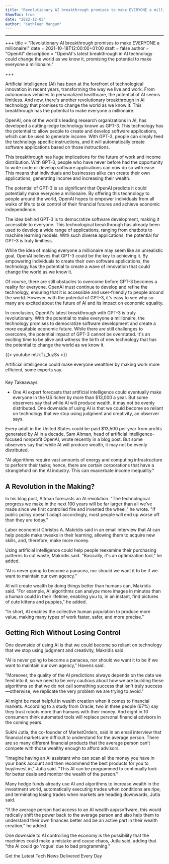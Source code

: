 ```yaml
---
title: "Revolutionary AI breakthrough promises to make EVERYONE a millionaire!"
ShowToc: true 
date: "2022-12-05"
author: "Kathleen Mangum"
---
```

*****
+++
title = "Revolutionary AI breakthrough promises to make EVERYONE a millionaire!"
date = 2021-10-18T12:00:00+01:00
draft = false
author = "OpenAI"
description = "OpenAI's latest breakthrough in AI technology could change the world as we know it, promising the potential to make everyone a millionaire."

+++

Artificial intelligence (AI) has been at the forefront of technological innovation in recent years, transforming the way we live and work. From autonomous vehicles to personalized healthcare, the potential of AI seems limitless. And now, there's another revolutionary breakthrough in AI technology that promises to change the world as we know it. This breakthrough has the potential to make everyone a millionaire.

OpenAI, one of the world's leading research organizations in AI, has developed a cutting-edge technology known as GPT-3. This technology has the potential to allow people to create and develop software applications, which can be used to generate income. With GPT-3, people can simply feed the technology specific instructions, and it will automatically create software applications based on those instructions.

This breakthrough has huge implications for the future of work and income distribution. With GPT-3, people who have never before had the opportunity to write code or develop software applications can now do so with ease. This means that individuals and businesses alike can create their own applications, generating income and increasing their wealth.

The potential of GPT-3 is so significant that OpenAI predicts it could potentially make everyone a millionaire. By offering this technology to people around the world, OpenAI hopes to empower individuals from all walks of life to take control of their financial futures and achieve economic independence.

The idea behind GPT-3 is to democratize software development, making it accessible to everyone. This technological breakthrough has already been used to develop a wide range of applications, ranging from chatbots to machine learning models. With such diverse applications, the potential for GPT-3 is truly limitless.

While the idea of making everyone a millionaire may seem like an unrealistic goal, OpenAI believes that GPT-3 could be the key to achieving it. By empowering individuals to create their own software applications, the technology has the potential to create a wave of innovation that could change the world as we know it.

Of course, there are still obstacles to overcome before GPT-3 becomes a reality for everyone. OpenAI must continue to develop and refine the technology, ensuring that it is accessible and user-friendly to people around the world. However, with the potential of GPT-3, it's easy to see why so many are excited about the future of AI and its impact on economic equality.

In conclusion, OpenAI's latest breakthrough with GPT-3 is truly revolutionary. With the potential to make everyone a millionaire, the technology promises to democratize software development and create a more equitable economic future. While there are still challenges to overcome, the potential impact of GPT-3 cannot be overstated. It's an exciting time to be alive and witness the birth of new technology that has the potential to change the world as we know it.

{{< youtube mUkTz_1uzSs >}} 




Artificial intelligence could make everyone wealthier by making work more efficient, some experts say. 

 
### 
Key Takeaways
 
- One AI expert forecasts that artificial intelligence could eventually make everyone in the US richer by more than $13,000 a year. But some observers say that while AI will produce wealth, it may not be evenly distributed. One downside of using AI is that we could become so reliant on technology that we stop using judgment and creativity, an observer says.

 

Every adult in the United States could be paid $13,500 per year from profits generated by AI in a decade, Sam Altman, head of artificial intelligence-focused nonprofit OpenAI, wrote recently in a blog post. But some observers say that while AI will produce wealth, it may not be evenly distributed. 

 

"AI algorithms require vast amounts of energy and computing infrastructure to perform their tasks; hence, there are certain corporations that have a stranglehold on the AI industry. This can exacerbate income inequality."

 
##   A Revolution in the Making?  
 

In his blog post, Altman forecasts an AI revolution. "The technological progress we make in the next 100 years will be far larger than all we’ve made since we first controlled fire and invented the wheel," he wrote. "If public policy doesn’t adapt accordingly, most people will end up worse off than they are today." 

 

Labor economist Christos A. Makridis said in an email interview that AI can help people make tweaks in their learning, allowing them to acquire new skills, and, therefore, make more money.

 

Using artificial intelligence could help people reexamine their purchasing patterns to cut waste, Makridis said. "Basically, it's an optimization tool," he added. 

 
“AI is never going to become a panacea, nor should we want it to be if we want to maintain our own agency.”
 

AI will create wealth by doing things better than humans can, Makridis said. "For example, AI algorithms can analyze more images in minutes than a human could in their lifetime, enabling you to, in an instant, find pictures of cute kittens and puppies," he added.

 

"In short, AI enables the collective human population to produce more value, making many types of work faster, safer, and more precise.”

 
##   Getting Rich Without Losing Control  
 

One downside of using AI is that we could become so reliant on technology that we stop using judgment and creativity, Makridis said. 

 

"AI is never going to become a panacea, nor should we want it to be if we want to maintain our own agency," Havens said.

 

"Moreover, the quality of the AI predictions always depends on the data we feed into it, so we need to be very cautious about how we are building these algorithms so that we do not call something success that isn't truly success—otherwise, we replicate the very problem we are trying to avoid."

 

AI might be most helpful in wealth creation when it comes to financial markets. According to a study from Oracle, two in three people (67%) say they trust robots more than humans with their money. And eight in 10 consumers think automated tools will replace personal financial advisors in the coming years. 

 

Sukhi Jutla, the co-founder of MarketOrders, said in an email interview that financial markets are difficult to understand for the average person. There are so many different financial products that the average person can’t compete with those wealthy enough to afford advisors.

 

"Imagine having an AI assistant who can scan all the money you have in your bank account and then recommend the best products for you to buy/invest in," Jutla said. "This AI can be programmed to continually look for better deals and monitor the wealth of the person."

 

Many hedge funds already use AI and algorithms to increase wealth in the investment world, automatically executing trades when conditions are ripe, and terminating losing trades when markets are heading downwards, Jutla said. 

 

"If the average person had access to an AI wealth app/software, this would radically shift the power back to the average person and also help them to understand their own finances better and be an active part in their wealth creation," he added.

 

One downside to AI controlling the economy is the possibility that the machines could make a mistake and cause chaos, Jutla said, adding that "the AI could go 'rogue' due to bad programming."

 

Get the Latest Tech News Delivered Every Day




